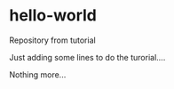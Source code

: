# hello-world
Repository from tutorial

Just adding
some lines to do the turorial....

Nothing more...
